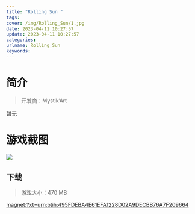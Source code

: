 ```yaml
---
title: "Rolling Sun "
tags: 
cover: /img/Rolling_Sun/1.jpg
date: 2023-04-11 10:27:57
update: 2023-04-11 10:27:57
categories: 
urlname: Rolling_Sun
keywords: 
---
```

# 简介

> 开发商：Mystik’Art

暂无

# 游戏截图

![](/img/Rolling_Sun/2.jpg)


## 下载

> 游戏大小：470 MB

[magnet:?xt=urn:btih:495FDEBA4E61EFA1228D02A9DECBB76A7F209664](magnet:?xt=urn:btih:495FDEBA4E61EFA1228D02A9DECBB76A7F209664)